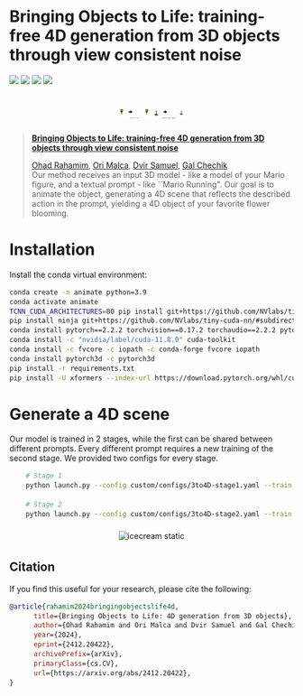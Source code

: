 # Bringing Objects to Life: training-free 4D generation from 3D objects through view consistent noise
<a href="https://three24d.github.io/three24d/"><img src="https://img.shields.io/badge/🌐%20Project-Website-blue"></a>
<a href="https://arxiv.org/abs/2412.20422"><img src="https://img.shields.io/badge/arXiv-2412.20422-b31b1b.svg?logo=arXiv"></a>
<a href="https://huggingface.co/papers/2412.20422"><img src="https://img.shields.io/badge/🤗-Hugging%20Face-orange.svg"></a>
<a href="https://www.apache.org/licenses/LICENSE-2.0.txt"><img src="https://img.shields.io/badge/License-Apache-yellow"></a>
<!-- Official implementation. -->
<br>
<div style="display: flex; justify-content: center; flex-wrap: nowrap; gap: 5px; margin-bottom: 15px;">
    <div style="text-align: center; margin: 5px; min-width: 200px;">
        <h3 style="font-size: 18px; margin: 3px 0; width: 180px; white-space: normal;"></h3>
        <img src="teaser.gif" alt="icecream static" style="max-width: 120px; height: auto;">
    </div>
</div>

> <a href="https://three24d.github.io/three24d/">**Bringing Objects to Life: training-free 4D generation from 3D objects through view consistent noise**</a>
>
> <a href="https://ohadrahamim.github.io/">Ohad Rahamim</a>,
> <a href="https://github.com/Orimalca">Ori Malca</a>,
> <a href="https://chechiklab.biu.ac.il/~dvirsamuel/">Dvir Samuel</a>,
> <a href="https://chechiklab.biu.ac.il/~gal/">Gal Chechik</a>
> <br>
> Our method receives an input 3D model - like a model of your Mario figure, and a textual prompt - like ``Mario Running". Our goal is to animate the object, generating a 4D scene that reflects the described action in the prompt, yielding a 4D object of your favorite flower blooming. 
</p>

# Installation
Install the conda virtual environment:
```bash
conda create -n animate python=3.9
conda activate animate
TCNN_CUDA_ARCHITECTURES=80 pip install git+https://github.com/NVlabs/tiny-cuda-nn/#subdirectory=bindings/torch # for A100
pip install ninja git+https://github.com/NVlabs/tiny-cuda-nn/#subdirectory=bindings/torch
conda install pytorch==2.2.2 torchvision==0.17.2 torchaudio==2.2.2 pytorch-cuda=11.8 -c pytorch -c nvidia
conda install -c "nvidia/label/cuda-11.8.0" cuda-toolkit
conda install -c fvcore -c iopath -c conda-forge fvcore iopath
conda install pytorch3d -c pytorch3d
pip install -r requirements.txt
pip install -U xformers --index-url https://download.pytorch.org/whl/cu118
```

# Generate a 4D scene
Our model is trained in 2 stages, while the first can be shared between different prompts.
Every different prompt requires a new training of the second stage.
We provided two configs for every stage.

```sh
    # Stage 1
    python launch.py --config custom/configs/3to4D-stage1.yaml --train --gpu 1 exp_root_dir=outputs seed=0 data.image.object_path=\path\to\your\mesh.obj system.prompt_processor.prompt="your desiered action"
    
    # Stage 2
    python launch.py --config custom/configs/3to4D-stage2.yaml --train --gpu 1 exp_root_dir=outputs seed=0 data.image.object_path=\path\to\your\mesh.obj system.prompt_processor.obj_token_clip_idx=\the\word\location\in\the\prompt system.prompt_processor.prompt="your desiered action"
```

<div style="display: flex; justify-content: center; flex-wrap: nowrap; gap: 5px; margin-bottom: 15px;">
    <div style="text-align: center; margin: 5px; min-width: 200px;">
        <h3 style="font-size: 18px; margin: 3px 0; width: 180px; white-space: normal;"></h3>
        <img src="combined_gif.gif" alt="icecream static" style="max-width: 120px; height: auto;">
    </div>
</div>


## Citation
If you find this useful for your research, please cite the following:
```bibtex
@article{rahamim2024bringingobjectslife4d,
      title={Bringing Objects to Life: 4D generation from 3D objects}, 
      author={Ohad Rahamim and Ori Malca and Dvir Samuel and Gal Chechik},
      year={2024},
      eprint={2412.20422},
      archivePrefix={arXiv},
      primaryClass={cs.CV},
      url={https://arxiv.org/abs/2412.20422}, 
}
```

